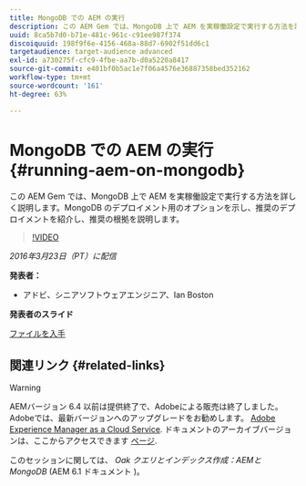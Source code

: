 ```yaml
---
title: MongoDB での AEM の実行
description: この AEM Gem では、MongoDB 上で AEM を実稼働設定で実行する方法を詳しく説明します。MongoDB のデプロイメント用のオプションを示し、推奨のデプロイメントを紹介し、推奨の根拠を説明します。
uuid: 8ca5b7d0-b71e-481c-961c-c91ee987f374
discoiquuid: 198f9f6e-4156-468a-88d7-6902f51dd6c1
targetaudience: target-audience advanced
exl-id: a730275f-cfc9-4fbe-aa7b-d0a5220a8417
source-git-commit: e401bf0b5ac1e7f06a4576e36887358bed352162
workflow-type: tm+mt
source-wordcount: '161'
ht-degree: 63%

---
```


# MongoDB での AEM の実行{#running-aem-on-mongodb}

この AEM Gem では、MongoDB 上で AEM を実稼働設定で実行する方法を詳しく説明します。MongoDB のデプロイメント用のオプションを示し、推奨のデプロイメントを紹介し、推奨の根拠を説明します。

>[!VIDEO](https://video.tv.adobe.com/v/19304/?quality=9)

*2016年3月23日（PT）に配信*

**発表者：**

* アドビ、シニアソフトウェアエンジニア、Ian Boston

**発表者のスライド**

[ファイルを入手](assets/aem-gems-032316-onmongodb.pdf)

## 関連リンク {#related-links}

>[!WARNING]
>
>AEMバージョン 6.4 以前は提供終了で、Adobeによる販売は終了しました。  Adobeでは、最新バージョンへのアップグレードをお勧めします。 [Adobe Experience Manager as a Cloud Service](https://experienceleague.adobe.com/docs/experience-manager-cloud-service.html?lang=ja).  ドキュメントのアーカイブバージョンは、ここからアクセスできます [ページ](https://experienceleague.adobe.com/docs/experience-manager-release-information/aem-release-updates/previous-updates/aem-previous-versions.html?lang=ja).
>
>このセッションに関しては、 *Oak クエリとインデックス作成：AEMと MongoDB* (AEM 6.1 ドキュメント )。

<!--
[Get back to the Overview](https://helpx.adobe.com/experience-manager/kt/eseminars/gems/aem-index.html)
-->
